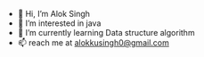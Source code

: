 - 👋 Hi, I’m Alok Singh
- 👀 I’m interested in java
- 🌱 I’m currently learning Data structure algorithm
- 📫 reach me at alokkusingh0@gmail.com

<!---
alokkus1ngh/alokkus1ngh is a ✨ special ✨ repository because its `README.md` (this file) appears on your GitHub profile.
You can click the Preview link to take a look at your changes.
--->
